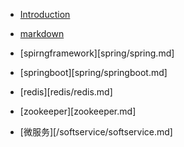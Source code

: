 * [Introduction](README.md)

* [markdown](markdown.md)
* [spirngframework][spring/spring.md]
* [springboot][spring/springboot.md]
* [redis][redis/redis.md]
* [zookeeper][zookeeper.md]
* [微服务][/softservice/softservice.md]

